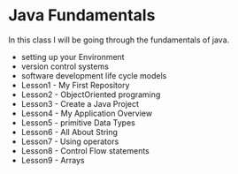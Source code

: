 # Java Fundamentals

 In this class I will be going through the fundamentals of java.
 
- setting up your Environment
- version control systems
- software development life cycle models
- Lesson1 - My First Repository
- Lesson2 - ObjectOriented programing
- Lesson3 -  Create a Java Project
- Lesson4 - My Application Overview
- Lesson5 - primitive Data Types
- Lesson6 - All About String
- Lesson7 - Using operators
- Lesson8 - Control Flow statements
- Lesson9 - Arrays
